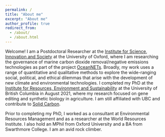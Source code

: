 ```yaml
---
permalink: /
title: "About me"
excerpt: "About me"
author_profile: true
redirect_from: 
  - /about/
  - /about.html
---
```

Welcome! I am a Postdoctoral Researcher at the [Institute for Science, Innovation and Society](https://www.insis.ox.ac.uk) at the University of Oxford, where I am researching the governance of marine carbon dioxide removal/negative emissions technologies as part of the project [OceanNETs](https://www.oceannets.eu/). Broadly, my work uses a range of quantitative and qualitative methods to explore the wide-ranging social, political, and ethical dilemmas that arise with the development of new climate and environmental technologies.  I completed my PhD at the [Institute for Resources, Environment and Sustainability](https://www.ires.ubc.ca) at the University of British Columbia in August 2021, where my research focused on gene editing and synthetic biology in agriculture. I am still affiliated with UBC and contribute to [Solid Carbon](https://solidcarbon.ca/).

Prior to completing my PhD, I worked as a consultant at Environmental Resources Management and as a researcher at the World Resources Institute. I also hold an MPhil from Oxford University and a BA from Swarthmore College. I am an avid rock climber.
